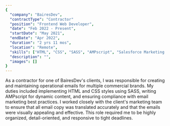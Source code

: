 ```yaml
---
{
  "company": "BairesDev",
  "contractType": "Contractor"
  "position": "Frontend Web Developer",
  "date": "Feb 2022 - Present",
  "startDate": "May 2021",
  "endDate": "Apr 2022",
  "duration": "2 yrs 11 mos",
  "location": "Remote",
  "skills": ["HTML", "CSS", "SASS", "AMPscript", "Salesforce Marketing Cloud"],
  "description": "",
  "images": []
}
---
```

As a contractor for one of BairesDev's clients, I was responsible for creating and maintaining operational emails for multiple commercial brands. My duties included implementing HTML and CSS styles using SASS, writing AMPscript for dynamic content, and ensuring compliance with email marketing best practices. I worked closely with the client's marketing team to ensure that all email copy was translated accurately and that the emails were visually appealing and effective. This role required me to be highly organized, detail-oriented, and responsive to tight deadlines.
